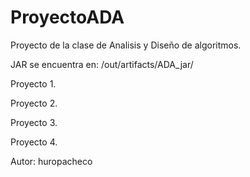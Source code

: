 # ProyectoADA
Proyecto de la clase de Analisis y Diseño de algoritmos.

JAR se encuentra en: /out/artifacts/ADA_jar/


Proyecto 1. 

Proyecto 2.

Proyecto 3.

Proyecto 4.

Autor: huropacheco
